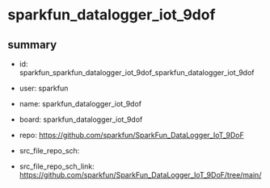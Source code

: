 # sparkfun_datalogger_iot_9dof
 
## summary 
* id: sparkfun_sparkfun_datalogger_iot_9dof_sparkfun_datalogger_iot_9dof
* user: sparkfun
* name: sparkfun_datalogger_iot_9dof
* board: sparkfun_datalogger_iot_9dof
* repo: https://github.com/sparkfun/SparkFun_DataLogger_IoT_9DoF



* src_file_repo_sch: 
* src_file_repo_sch_link: https://github.com/sparkfun/SparkFun_DataLogger_IoT_9DoF/tree/main/




